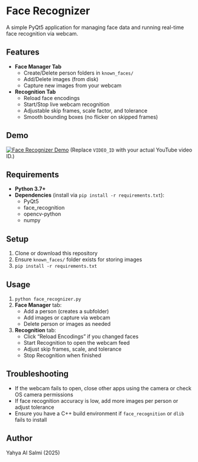 # Face Recognizer

A simple PyQt5 application for managing face data and running real-time face recognition via webcam.

## Features
- **Face Manager Tab**  
  - Create/Delete person folders in `known_faces/`  
  - Add/Delete images (from disk)  
  - Capture new images from your webcam  
- **Recognition Tab**  
  - Reload face encodings  
  - Start/Stop live webcam recognition  
  - Adjustable skip frames, scale factor, and tolerance  
  - Smooth bounding boxes (no flicker on skipped frames)

## Demo
[![Face Recognizer Demo](https://img.youtube.com/vi/2KPsMDKF8c4/0.jpg)](https://youtube.com/shorts/2KPsMDKF8c4)
(Replace `VIDEO_ID` with your actual YouTube video ID.)

## Requirements
- **Python 3.7+**
- **Dependencies** (install via `pip install -r requirements.txt`):
  - PyQt5
  - face_recognition
  - opencv-python
  - numpy

## Setup
1. Clone or download this repository
2. Ensure `known_faces/` folder exists for storing images
3. `pip install -r requirements.txt`

## Usage
1. `python face_recognizer.py`
2. **Face Manager** tab:
   - Add a person (creates a subfolder)
   - Add images or capture via webcam
   - Delete person or images as needed
3. **Recognition** tab:
   - Click “Reload Encodings” if you changed faces
   - Start Recognition to open the webcam feed
   - Adjust skip frames, scale, and tolerance
   - Stop Recognition when finished

## Troubleshooting
- If the webcam fails to open, close other apps using the camera or check OS camera permissions
- If face recognition accuracy is low, add more images per person or adjust tolerance
- Ensure you have a C++ build environment if `face_recognition` or `dlib` fails to install

## Author
Yahya Al Salmi (2025)
